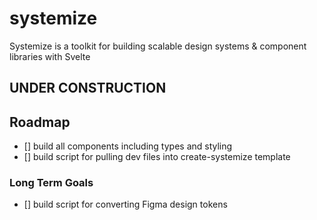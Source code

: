 # systemize
Systemize is a toolkit for building scalable design systems & component libraries with Svelte

## UNDER CONSTRUCTION

## Roadmap
- [] build all components including types and styling
- [] build script for pulling dev files into create-systemize template
### Long Term Goals
- [] build script for converting Figma design tokens 

